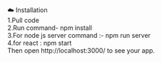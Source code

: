☁️ Installation </br>
1.Pull code </br>
2.Run command- npm install </br>
3.For node js server command :- npm run server </br>
4.for react : npm start </br>
Then open http://localhost:3000/ to see your app.
